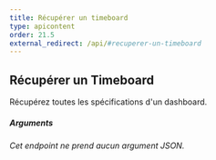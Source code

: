 ```yaml
---
title: Récupérer un timeboard
type: apicontent
order: 21.5
external_redirect: /api/#recuperer-un-timeboard
---
```


## Récupérer un Timeboard
Récupérez toutes les spécifications d'un dashboard.

##### Arguments
*Cet endpoint ne prend aucun argument JSON.*

